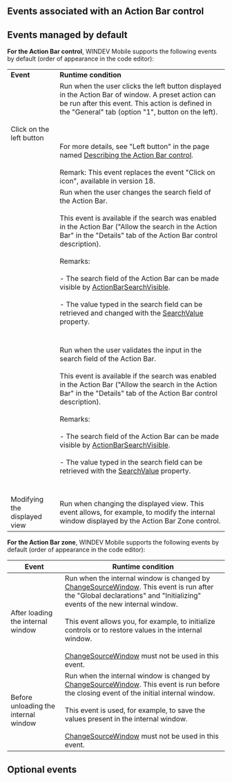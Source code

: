 


## Events associated with an Action Bar control
			



<a name="NOTE1"></a>
<a name="NOTE1_1"></a>


## Events managed by default
<a name="events_managed_default_ELTTEXTE000186"></a>
**For the Action Bar control**, WINDEV Mobile supports the following events by default (order of appearance in the code editor):


|   |   |
| --- | --- |
| **Event** | **Runtime condition** |
| Click on the left button | Run when the user clicks the left button displayed in the Action Bar of window. A preset action can be run after this event. This action is defined in the "General" tab (option "1", button on the left).<br><br><br><br>For more details, see "Left button" in the page named [Describing the Action Bar control](../WDChamp/1000025005.md).<br><br>Remark: This event replaces the event "Click on icon", available in version 18. |
|   | Run when the user changes the search field of the Action Bar. <br><br>This event is available if the search was enabled in the Action Bar ("Allow the search in the Action Bar" in the "Details" tab of the Action Bar control description). <br><br>Remarks: <br><br>- The search field of the Action Bar can be made visible by [ActionBarSearchVisible](../WDLang1/1000021599.md). <br><br>- The value typed in the search field can be retrieved and changed with the [SearchValue](../Proprietes/1000021602.md) property. <br><br><br> |
|   | Run when the user validates the input in the search field of the Action Bar. <br><br>This event is available if the search was enabled in the Action Bar ("Allow the search in the Action Bar" in the "Details" tab of the Action Bar control description). <br><br>Remarks: <br><br>- The search field of the Action Bar can be made visible by [ActionBarSearchVisible](../WDLang1/1000021599.md). <br><br>- The value typed in the search field can be retrieved with the [SearchValue](../Proprietes/1000021602.md) property. <br><br><br> |
| Modifying the displayed view | Run when changing the displayed view. This event allows, for example, to modify the internal window displayed by the Action Bar Zone control. |


**For the Action Bar zone**, WINDEV Mobile supports the following events by default (order of appearance in the code editor):

| Event | Runtime condition |
| --- | --- |
| After loading the internal window | Run when the internal window is changed by [ChangeSourceWindow](../WDLang1/3038053.md). This event is run after the "Global declarations" and "Initializing" events of the new internal window.<br><br>This event allows you, for example, to initialize controls or to restore values in the internal window.<br><br>[ChangeSourceWindow](../WDLang1/3038053.md) must not be used in this event. |
| Before unloading the internal window | Run when the internal window is changed by [ChangeSourceWindow](../WDLang1/3038053.md). This event is run before the closing event of the initial internal window.<br><br>This event is used, for example, to save the values present in the internal window.<br><br>[ChangeSourceWindow](../WDLang1/3038053.md) must not be used in this event. |



<a name="NOTE2"></a>
<a name="NOTE2_1"></a>


## Optional events
<a name="optional_events_ELTTEXTE000210"></a>

